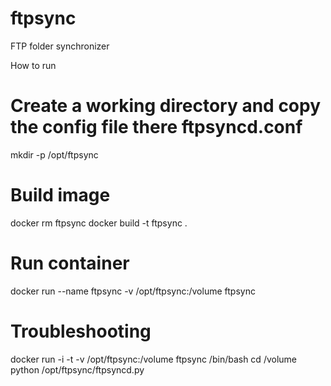 # ftpsync
FTP folder synchronizer

How to run
# Create a working directory and copy the config file there ftpsyncd.conf
mkdir -p /opt/ftpsync


# Build image
docker rm ftpsync
docker build -t ftpsync .

# Run container
docker run --name ftpsync -v /opt/ftpsync:/volume ftpsync


# Troubleshooting
docker run -i -t -v /opt/ftpsync:/volume ftpsync /bin/bash
cd /volume
python /opt/ftpsync/ftpsyncd.py

